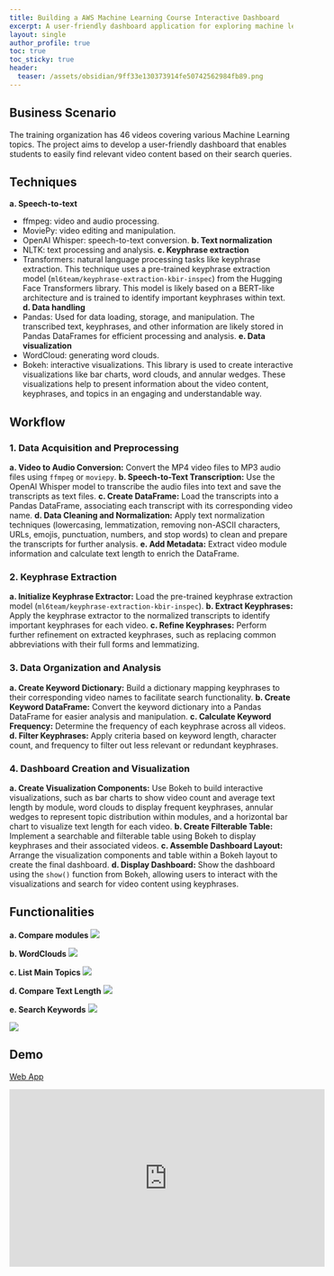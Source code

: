 ```yaml
---
title: Building a AWS Machine Learning Course Interactive Dashboard
excerpt: A user-friendly dashboard application for exploring machine learning course videos
layout: single
author_profile: true
toc: true
toc_sticky: true
header:
  teaser: /assets/obsidian/9ff33e130373914fe50742562984fb89.png
---
```


## **Business Scenario**

The training organization has 46 videos covering various Machine Learning topics. The project aims to develop a user-friendly dashboard that enables students to easily find relevant video content based on their search queries.

## **Techniques**
**a. Speech-to-text**
- ffmpeg: video and audio processing.
- MoviePy: video editing and manipulation.
- OpenAI Whisper: speech-to-text conversion.
**b. Text normalization**
- NLTK: text processing and analysis.
**c. Keyphrase extraction**
- Transformers: natural language processing tasks like keyphrase extraction. This technique uses a pre-trained keyphrase extraction model (`ml6team/keyphrase-extraction-kbir-inspec`) from the Hugging Face Transformers library. This model is likely based on a BERT-like architecture and is trained to identify important keyphrases within text.
**d. Data handling** 
- Pandas: Used for data loading, storage, and manipulation. The transcribed text, keyphrases, and other information are likely stored in Pandas DataFrames for efficient processing and analysis.
**e. Data visualization**
 - WordCloud: generating word clouds.
 - Bokeh: interactive visualizations. This library is used to create interactive visualizations like bar charts, word clouds, and annular wedges. These visualizations help to present information about the video content, keyphrases, and topics in an engaging and understandable way.

## **Workflow**

### **1. Data Acquisition and Preprocessing**
**a. Video to Audio Conversion:** 
Convert the MP4 video files to MP3 audio files using `ffmpeg` or `moviepy`. 
**b. Speech-to-Text Transcription:** 
Use the OpenAI Whisper model to transcribe the audio files into text and save the transcripts as text files. 
**c. Create DataFrame:** 
Load the transcripts into a Pandas DataFrame, associating each transcript with its corresponding video name. 
**d. Data Cleaning and Normalization:** 
Apply text normalization techniques (lowercasing, lemmatization, removing non-ASCII characters, URLs, emojis, punctuation, numbers, and stop words) to clean and prepare the transcripts for further analysis. 
**e. Add Metadata:** 
Extract video module information and calculate text length to enrich the DataFrame.

### **2. Keyphrase Extraction**
**a. Initialize Keyphrase Extractor:** 
Load the pre-trained keyphrase extraction model (`ml6team/keyphrase-extraction-kbir-inspec`). 
**b. Extract Keyphrases:** 
Apply the keyphrase extractor to the normalized transcripts to identify important keyphrases for each video. 
**c. Refine Keyphrases:** 
Perform further refinement on extracted keyphrases, such as replacing common abbreviations with their full forms and lemmatizing.

### **3. Data Organization and Analysis**
**a. Create Keyword Dictionary:** 
Build a dictionary mapping keyphrases to their corresponding video names to facilitate search functionality. 
**b. Create Keyword DataFrame:** 
Convert the keyword dictionary into a Pandas DataFrame for easier analysis and manipulation. 
**c. Calculate Keyword Frequency:** 
Determine the frequency of each keyphrase across all videos. 
**d. Filter Keyphrases:** 
Apply criteria based on keyword length, character count, and frequency to filter out less relevant or redundant keyphrases.

### **4. Dashboard Creation and Visualization**
**a. Create Visualization Components:** 
Use Bokeh to build interactive visualizations, such as bar charts to show video count and average text length by module, word clouds to display frequent keyphrases, annular wedges to represent topic distribution within modules, and a horizontal bar chart to visualize text length for each video. 
**b. Create Filterable Table:** 
Implement a searchable and filterable table using Bokeh to display keyphrases and their associated videos. 
**c. Assemble Dashboard Layout:** 
Arrange the visualization components and table within a Bokeh layout to create the final dashboard. 
**d. Display Dashboard:** 
Show the dashboard using the `show()` function from Bokeh, allowing users to interact with the visualizations and search for video content using keyphrases.

## Functionalities
**a. Compare modules**
<img src="/assets/obsidian/9ff33e130373914fe50742562984fb89.png" />

**b. WordClouds**
<img src="/assets/obsidian/4d20f74d52dc9077546a24ea7fac69a4.png" />

**c. List Main Topics**
<img src="/assets/obsidian/59648cee6091ee5ac9ff17a0991252f5.png" />

**d. Compare Text Length**
<img src="/assets/obsidian/78e5cc67d524c36f1bf7a6aeeaff5b99.png" />

**e. Search Keywords**
<img src="/assets/obsidian/7ae0b4e2ef4b89b970dd70b0d83d3963.png" />

<img src="/assets/obsidian/1b98ce2e347cc95aaa935f2851c29dea.png" />

## Demo

[Web App](https://aws-ml-course-dashboard.onrender.com/main)

<iframe width="560" height="315" src="https://www.youtube.com/embed/qyhOOVQII8E?si=dygzJJV0YYQCwfDY" title="YouTube video player" frameborder="0" allow="accelerometer; autoplay; clipboard-write; encrypted-media; gyroscope; picture-in-picture; web-share" referrerpolicy="strict-origin-when-cross-origin" allowfullscreen></iframe>



